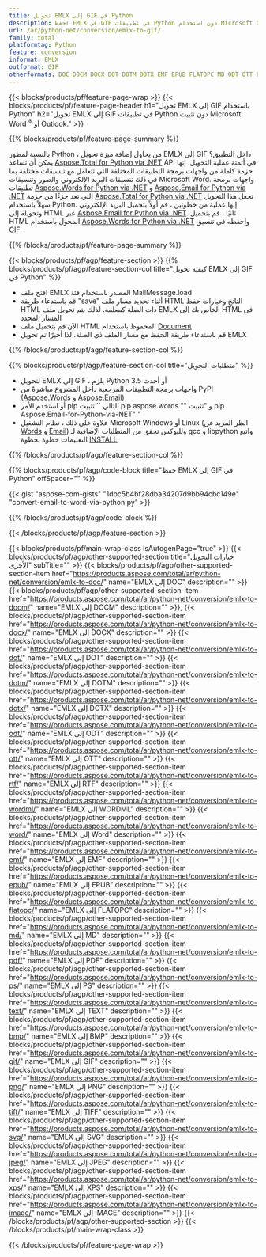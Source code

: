 ```yaml
---
title: تحويل EMLX إلى GIF في Python
description: احفظ EMLX في GIF في تطبيقات Python دون استخدام Microsoft Outlook أو Word 
url: /ar/python-net/conversion/emlx-to-gif/
family: total
platformtag: Python
feature: conversion
informat: EMLX
outformat: GIF
otherformats: DOC DOCM DOCX DOT DOTM DOTX EMF EPUB FLATOPC MD ODT OTT PCL PDF PS RTF TEXT WORD WORDML BMP GIF IMAGE JPEG TIFF PNG SVG XPS
---
```

{{< blocks/products/pf/feature-page-wrap >}}
{{< blocks/products/pf/feature-page-header h1="تحويل EMLX إلى GIF باستخدام Python" h2="تحويل EMLX إلى GIF في تطبيقات Python دون تثبيت Microsoft Word <sup>&reg;</sup> أو Outlook." >}}

{{% blocks/products/pf/feature-page-summary %}}

بالنسبة لمطور Python ، من يحاول إضافة ميزة تحويل EMLX إلى GIF داخل التطبيق؟ يمكن أن تساعد [Aspose.Total for Python via .NET](https://products.aspose.com/total/python-net/) API في أتمتة عملية التحويل. إنها حزمة كاملة من واجهات برمجة التطبيقات المختلفة التي تتعامل مع تنسيقات مختلفة بما في ذلك تنسيقات البريد الإلكتروني والصور وتنسيقات Microsoft Word. واجهات برمجة تطبيقات [Aspose.Words for Python via .NET](https://products.aspose.com/words/python-net/) و [Aspose.Email for Python via .NET](https://products.aspose.com/email/python-net/) التي تعد جزءًا من حزمة [Aspose.Total for Python via .NET](https://products.aspose.com/total/python-net/) تجعل هذا التحويل سهلاً باستخدام Python. إنها عملية من خطوتين ، قم أولاً بتحميل البريد الإلكتروني وتحويله إلى HTML عبر [Aspose.Email for Python via .NET](https://products.aspose.com/email/python-net/). ثانيًا ، قم بتحميل HTML المحول باستخدام [Aspose.Words for Python via .NET](https://products.aspose.com/words/python-net/) واحفظه في تنسيق GIF.

{{% /blocks/products/pf/feature-page-summary %}}

{{< blocks/products/pf/agp/feature-section >}}
{{% blocks/products/pf/agp/feature-section-col title="كيفية تحويل EMLX إلى GIF في Python" %}}

- افتح ملف EMLX المصدر باستخدام فئة MailMessage.load
- قم باستدعاء طريقة "save" أثناء تحديد مسار ملف HTML الناتج وخيارات حفظ HTML ذات الصلة كمعلمة. لذلك يتم تحويل ملف EMLX الخاص بك إلى HTML في المسار المحدد
- الآن قم بتحميل ملف HTML المحفوظ باستخدام [Document](https://reference.aspose.com/words/python-net/aspose.words/document/)
- قم باستدعاء طريقة الحفظ مع مسار الملف ذي الصلة. لذا أخيرًا تم تحويل EMLX

{{% /blocks/products/pf/agp/feature-section-col %}}

{{% blocks/products/pf/agp/feature-section-col title="متطلبات التحويل" %}}

- لتحويل EMLX إلى GIF ، يلزم Python 3.5 أو أحدث
- واجهات برمجة التطبيقات المرجعية داخل المشروع مباشرةً من PyPI ([Aspose.Words](https://pypi.org/project/aspose-words/) و [Aspose.Email](https://pypi.org/project/Aspose.Email-for-Python-via-NET/))
- أو استخدم الأمر pip التالي `` تثبيت pip aspose.words "" و "تثبيت pip Aspose.Email-for-Python-via-NET" " 
- علاوة على ذلك ، نظام التشغيل Microsoft Windows أو Linux (انظر المزيد عن [Words](https://docs.aspose.com/words/python-net/system-requirements/) و [Email](https://docs.aspose.com/email/python-net/system-requirements/)) ولليوكس تحقق من المتطلبات الإضافية لـ gcc و libpython واتبع التعليمات خطوة بخطوة [INSTALL](https://docs.aspose.com/words/python-net/installation/)
 

{{% /blocks/products/pf/agp/feature-section-col %}}

{{% blocks/products/pf/agp/code-block title="حفظ EMLX إلى GIF في Python" offSpacer="" %}}

{{< gist "aspose-com-gists" "1dbc5b4bf28dba34207d9bb94cbc149e" "convert-email-to-word-via-python.py" >}}

{{% /blocks/products/pf/agp/code-block %}}

{{< /blocks/products/pf/agp/feature-section >}}

{{< blocks/products/pf/main-wrap-class isAutogenPage="true" >}}
{{< blocks/products/pf/agp/other-supported-section title="خيارات التحويل الأخرى" subTitle="" >}}
{{< blocks/products/pf/agp/other-supported-section-item href="https://products.aspose.com/total/ar/python-net/conversion/emlx-to-doc/" name="EMLX إلى DOC" description="" >}}
{{< blocks/products/pf/agp/other-supported-section-item href="https://products.aspose.com/total/ar/python-net/conversion/emlx-to-docm/" name="EMLX إلى DOCM" description="" >}},
{{< blocks/products/pf/agp/other-supported-section-item href="https://products.aspose.com/total/ar/python-net/conversion/emlx-to-docx/" name="EMLX إلى DOCX" description="" >}}
{{< blocks/products/pf/agp/other-supported-section-item href="https://products.aspose.com/total/ar/python-net/conversion/emlx-to-dot/" name="EMLX إلى DOT" description="" >}}
{{< blocks/products/pf/agp/other-supported-section-item href="https://products.aspose.com/total/ar/python-net/conversion/emlx-to-dotm/" name="EMLX إلى DOTM" description="" >}}
{{< blocks/products/pf/agp/other-supported-section-item href="https://products.aspose.com/total/ar/python-net/conversion/emlx-to-dotx/" name="EMLX إلى DOTX" description="" >}}
{{< blocks/products/pf/agp/other-supported-section-item href="https://products.aspose.com/total/ar/python-net/conversion/emlx-to-odt/" name="EMLX إلى ODT" description="" >}}
{{< blocks/products/pf/agp/other-supported-section-item href="https://products.aspose.com/total/ar/python-net/conversion/emlx-to-ott/" name="EMLX إلى OTT" description="" >}}
{{< blocks/products/pf/agp/other-supported-section-item href="https://products.aspose.com/total/ar/python-net/conversion/emlx-to-rtf/" name="EMLX إلى RTF" description="" >}}
{{< blocks/products/pf/agp/other-supported-section-item href="https://products.aspose.com/total/ar/python-net/conversion/emlx-to-wordml/" name="EMLX إلى WORDML" description="" >}}
{{< blocks/products/pf/agp/other-supported-section-item href="https://products.aspose.com/total/ar/python-net/conversion/emlx-to-word/" name="EMLX إلى Word" description="" >}}
{{< blocks/products/pf/agp/other-supported-section-item href="https://products.aspose.com/total/ar/python-net/conversion/emlx-to-emf/" name="EMLX إلى EMF" description="" >}}
{{< blocks/products/pf/agp/other-supported-section-item href="https://products.aspose.com/total/ar/python-net/conversion/emlx-to-epub/" name="EMLX إلى EPUB" description="" >}}
{{< blocks/products/pf/agp/other-supported-section-item href="https://products.aspose.com/total/ar/python-net/conversion/emlx-to-flatopc/" name="EMLX إلى FLATOPC" description="" >}}
{{< blocks/products/pf/agp/other-supported-section-item href="https://products.aspose.com/total/ar/python-net/conversion/emlx-to-md/" name="EMLX إلى MD" description="" >}}
{{< blocks/products/pf/agp/other-supported-section-item href="https://products.aspose.com/total/ar/python-net/conversion/emlx-to-pdf/" name="EMLX إلى PDF" description="" >}}
{{< blocks/products/pf/agp/other-supported-section-item href="https://products.aspose.com/total/ar/python-net/conversion/emlx-to-ps/" name="EMLX إلى PS" description="" >}}
{{< blocks/products/pf/agp/other-supported-section-item href="https://products.aspose.com/total/ar/python-net/conversion/emlx-to-text/" name="EMLX إلى TEXT" description="" >}}
{{< blocks/products/pf/agp/other-supported-section-item href="https://products.aspose.com/total/ar/python-net/conversion/emlx-to-bmp/" name="EMLX إلى BMP" description="" >}}
{{< blocks/products/pf/agp/other-supported-section-item href="https://products.aspose.com/total/ar/python-net/conversion/emlx-to-gif/" name="EMLX إلى GIF" description="" >}}
{{< blocks/products/pf/agp/other-supported-section-item href="https://products.aspose.com/total/ar/python-net/conversion/emlx-to-png/" name="EMLX إلى PNG" description="" >}}
{{< blocks/products/pf/agp/other-supported-section-item href="https://products.aspose.com/total/ar/python-net/conversion/emlx-to-tiff/" name="EMLX إلى TIFF" description="" >}}
{{< blocks/products/pf/agp/other-supported-section-item href="https://products.aspose.com/total/ar/python-net/conversion/emlx-to-svg/" name="EMLX إلى SVG" description="" >}}
{{< blocks/products/pf/agp/other-supported-section-item href="https://products.aspose.com/total/ar/python-net/conversion/emlx-to-jpeg/" name="EMLX إلى JPEG" description="" >}}
{{< blocks/products/pf/agp/other-supported-section-item href="https://products.aspose.com/total/ar/python-net/conversion/emlx-to-xps/" name="EMLX إلى XPS" description="" >}}
{{< blocks/products/pf/agp/other-supported-section-item href="https://products.aspose.com/total/ar/python-net/conversion/emlx-to-image/" name="EMLX إلى IMAGE" description="" >}}
{{< /blocks/products/pf/agp/other-supported-section >}}
{{< /blocks/products/pf/main-wrap-class >}}

{{< /blocks/products/pf/feature-page-wrap >}}